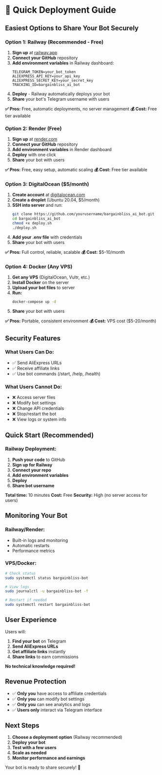 # 🚀 Quick Deployment Guide

## **Easiest Options to Share Your Bot Securely**

### **Option 1: Railway (Recommended - Free)**
1. **Sign up** at [railway.app](https://railway.app)
2. **Connect your GitHub** repository
3. **Add environment variables** in Railway dashboard:
   ```
   TELEGRAM_TOKEN=your_bot_token
   ALIEXPRESS_API_KEY=your_api_key
   ALIEXPRESS_SECRET_KEY=your_secret_key
   TRACKING_ID=bargainbliss_ai_bot
   ```
4. **Deploy** - Railway automatically deploys your bot
5. **Share** your bot's Telegram username with users

**✅ Pros:** Free, automatic deployments, no server management
**💰 Cost:** Free tier available

### **Option 2: Render (Free)**
1. **Sign up** at [render.com](https://render.com)
2. **Connect your GitHub** repository
3. **Add environment variables** in Render dashboard
4. **Deploy** with one click
5. **Share** your bot with users

**✅ Pros:** Free, easy setup, automatic scaling
**💰 Cost:** Free tier available

### **Option 3: DigitalOcean ($5/month)**
1. **Create account** at [digitalocean.com](https://digitalocean.com)
2. **Create a droplet** (Ubuntu 20.04, $5/month)
3. **SSH into server** and run:
   ```bash
   git clone https://github.com/yourusername/bargainbliss_ai_bot.git
   cd bargainbliss_ai_bot
   chmod +x deploy.sh
   ./deploy.sh
   ```
4. **Add your .env file** with credentials
5. **Share** your bot with users

**✅ Pros:** Full control, reliable, scalable
**💰 Cost:** $5-10/month

### **Option 4: Docker (Any VPS)**
1. **Get any VPS** (DigitalOcean, Vultr, etc.)
2. **Install Docker** on the server
3. **Upload your bot files** to server
4. **Run:**
   ```bash
   docker-compose up -d
   ```
5. **Share** your bot with users

**✅ Pros:** Portable, consistent environment
**💰 Cost:** VPS cost ($5-20/month)

## **Security Features**

### **What Users Can Do:**
- ✅ Send AliExpress URLs
- ✅ Receive affiliate links
- ✅ Use bot commands (/start, /help, /health)

### **What Users Cannot Do:**
- ❌ Access server files
- ❌ Modify bot settings
- ❌ Change API credentials
- ❌ Stop/restart the bot
- ❌ View logs or system info

## **Quick Start (Recommended)**

### **Railway Deployment:**
1. **Push your code** to GitHub
2. **Sign up for Railway**
3. **Connect your repo**
4. **Add environment variables**
5. **Deploy**
6. **Share bot username**

**Total time:** 10 minutes
**Cost:** Free
**Security:** High (no server access for users)

## **Monitoring Your Bot**

### **Railway/Render:**
- Built-in logs and monitoring
- Automatic restarts
- Performance metrics

### **VPS/Docker:**
```bash
# Check status
sudo systemctl status bargainbliss-bot

# View logs
sudo journalctl -u bargainbliss-bot -f

# Restart if needed
sudo systemctl restart bargainbliss-bot
```

## **User Experience**

Users will:
1. **Find your bot** on Telegram
2. **Send AliExpress URLs**
3. **Get affiliate links** instantly
4. **Share links** to earn commissions

**No technical knowledge required!**

## **Revenue Protection**

- ✅ **Only you** have access to affiliate credentials
- ✅ **Only you** can modify bot settings
- ✅ **Only you** can see analytics and logs
- ✅ **Users only** interact via Telegram interface

## **Next Steps**

1. **Choose a deployment option** (Railway recommended)
2. **Deploy your bot**
3. **Test with a few users**
4. **Scale as needed**
5. **Monitor performance and earnings**

Your bot is ready to share securely! 🎉 